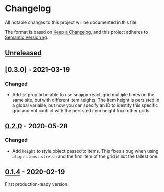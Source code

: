 # Changelog

All notable changes to this project will be documented in this file.

The format is based on [Keep a Changelog](https://keepachangelog.com/en/1.0.0/),
and this project adheres to [Semantic Versioning](https://semver.org/spec/v2.0.0.html).

## [Unreleased]

## [0.3.0] - 2021-03-19

### Changed

- Add `id` prop to be able to use snappy-react-grid multiple times on the same site, but with different item heights. The item height is persisted in a global variable, but now you can specify an ID to identify this specific grid and not conflict with the persisted item height from other grids.

## [0.2.0] - 2020-05-28

### Changed

- Add `height` to style object passed to items. This fixes a bug when using `align-items: stretch` and the first item of the grid is not the tallest one.

## [0.1.4] - 2020-02-19

First production-ready version.

[unreleased]: https://github.com/olivierlacan/keep-a-changelog/compare/v0.2.0...HEAD
[0.2.0]: https://github.com/hyperlab/snappy-react-grid/compare/v0.1.4...v0.2.0
[0.1.4]: https://github.com/hyperlab/snappy-react-grid/releases/tag/v0.1.4
